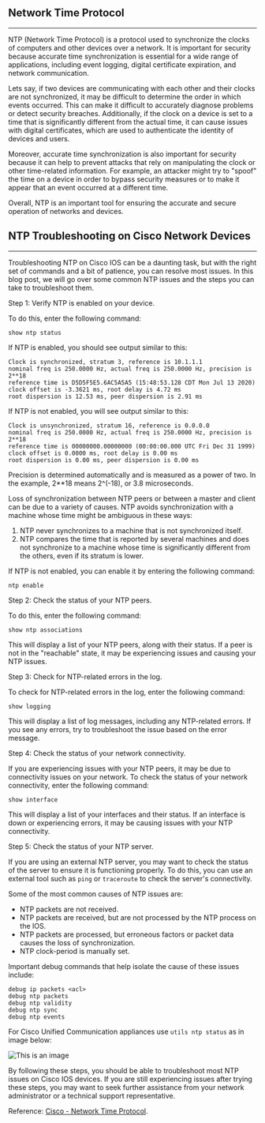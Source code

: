 ## Network Time Protocol

---

NTP (Network Time Protocol) is a protocol used to synchronize the clocks of computers and other devices over a network. It is important for security because accurate time synchronization is essential for a wide range of applications, including event logging, digital certificate expiration, and network communication.

Lets say, if two devices are communicating with each other and their clocks are not synchronized, it may be difficult to determine the order in which events occurred. This can make it difficult to accurately diagnose problems or detect security breaches. Additionally, if the clock on a device is set to a time that is significantly different from the actual time, it can cause issues with digital certificates, which are used to authenticate the identity of devices and users.

Moreover, accurate time synchronization is also important for security because it can help to prevent attacks that rely on manipulating the clock or other time-related information. For example, an attacker might try to "spoof" the time on a device in order to bypass security measures or to make it appear that an event occurred at a different time.

Overall, NTP is an important tool for ensuring the accurate and secure operation of networks and devices.


## NTP Troubleshooting on Cisco Network Devices

---
Troubleshooting NTP on Cisco IOS can be a daunting task, but with the right set of commands and a bit of patience, you can resolve most issues. 
In this blog post, we will go over some common NTP issues and the steps you can take to troubleshoot them.

Step 1: Verify NTP is enabled on your device.

To do this, enter the following command:

`show ntp status`

If NTP is enabled, you should see output similar to this:
```
Clock is synchronized, stratum 3, reference is 10.1.1.1
nominal freq is 250.0000 Hz, actual freq is 250.0000 Hz, precision is 2**18
reference time is D5D5F5E5.6AC5A5A5 (15:48:53.128 CDT Mon Jul 13 2020)
clock offset is -3.3621 ms, root delay is 4.72 ms
root dispersion is 12.53 ms, peer dispersion is 2.91 ms
```
If NTP is not enabled, you will see output similar to this:
```
Clock is unsynchronized, stratum 16, reference is 0.0.0.0
nominal freq is 250.0000 Hz, actual freq is 250.0000 Hz, precision is 2**18
reference time is 00000000.00000000 (00:00:00.000 UTC Fri Dec 31 1999)
clock offset is 0.0000 ms, root delay is 0.00 ms
root dispersion is 0.00 ms, peer dispersion is 0.00 ms
```

Precision is determined automatically and is measured as a power of two. In the example, 2**18 means 2^(-18), or 3.8 microseconds.

Loss of synchronization between NTP peers or between a master and client can be due to a variety of causes. NTP avoids synchronization with a machine whose time might be ambiguous in these ways:

1. NTP never synchronizes to a machine that is not synchronized itself.
2. NTP compares the time that is reported by several machines and does not synchronize to a machine whose time is significantly different from the others, even if its stratum is lower.


If NTP is not enabled, you can enable it by entering the following command:

`ntp enable`

Step 2: Check the status of your NTP peers.

To do this, enter the following command:

`show ntp associations`

This will display a list of your NTP peers, along with their status. If a peer is not in the "reachable" state, it may be experiencing issues and causing your NTP issues.

Step 3: Check for NTP-related errors in the log.

To check for NTP-related errors in the log, enter the following command:

`show logging`

This will display a list of log messages, including any NTP-related errors. If you see any errors, try to troubleshoot the issue based on the error message.

Step 4: Check the status of your network connectivity.

If you are experiencing issues with your NTP peers, it may be due to connectivity issues on your network. 
To check the status of your network connectivity, enter the following command:

`show interface`

This will display a list of your interfaces and their status. If an interface is down or experiencing errors, it may be causing issues with your NTP connectivity.

Step 5: Check the status of your NTP server.

If you are using an external NTP server, you may want to check the status of the server to ensure it is functioning properly. 
To do this, you can use an external tool such as `ping` or `traceroute` to check the server's connectivity.


Some of the most common causes of NTP issues are:

+ NTP packets are not received.
+ NTP packets are received, but are not processed by the NTP process on the IOS.
+ NTP packets are processed, but erroneous factors or packet data causes the loss of synchronization.
+ NTP clock-period is manually set.

Important debug commands that help isolate the cause of these issues include:
```
debug ip packets <acl>
debug ntp packets
debug ntp validity
debug ntp sync
debug ntp events
```
For Cisco Unified Communication appliances use `utils ntp status` as in image below:

![This is an image](https://community.cisco.com/t5/image/serverpage/image-id/6177iAE585E872DCBAD36/image-size/large?v=v2&px=999)

By following these steps, you should be able to troubleshoot most NTP issues on Cisco IOS devices. 
If you are still experiencing issues after trying these steps, you may want to seek further assistance from your network administrator or a technical support representative.

Reference:
[Cisco - Network Time Protocol](https://www.cisco.com/c/en/us/support/docs/ip/network-time-protocol-ntp/116161-trouble-ntp-00.html).
